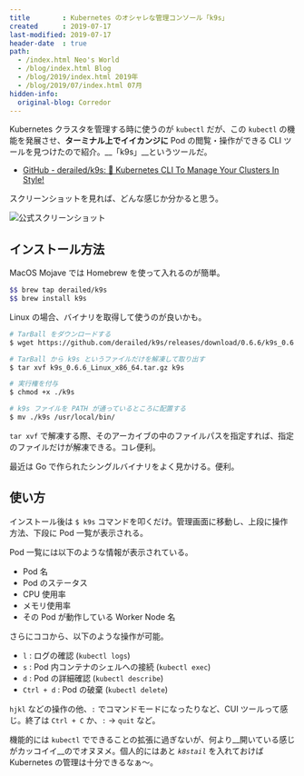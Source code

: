 ```yaml
---
title        : Kubernetes のオシャレな管理コンソール「k9s」
created      : 2019-07-17
last-modified: 2019-07-17
header-date  : true
path:
  - /index.html Neo's World
  - /blog/index.html Blog
  - /blog/2019/index.html 2019年
  - /blog/2019/07/index.html 07月
hidden-info:
  original-blog: Corredor
---
```


Kubernetes クラスタを管理する時に使うのが `kubectl` だが、この `kubectl` の機能を発展させ、__ターミナル上でイイカンジに__ Pod の閲覧・操作ができる CLI ツールを見つけたので紹介。__「k9s」__というツールだ。

- [GitHub - derailed/k9s: 🐶 Kubernetes CLI To Manage Your Clusters In Style!](https://github.com/derailed/k9s)

スクリーンショットを見れば、どんな感じか分かると思う。

![公式スクリーンショット](https://github.com/derailed/k9s/raw/master/assets/screen_po.png)

## インストール方法

MacOS Mojave では Homebrew を使って入れるのが簡単。

```bash
$$ brew tap derailed/k9s
$$ brew install k9s
```

Linux の場合、バイナリを取得して使うのが良いかも。

```bash
# TarBall をダウンロードする
$ wget https://github.com/derailed/k9s/releases/download/0.6.6/k9s_0.6.6_Linux_x86_64.tar.gz

# TarBall から k9s というファイルだけを解凍して取り出す
$ tar xvf k9s_0.6.6_Linux_x86_64.tar.gz k9s

# 実行権を付与
$ chmod +x ./k9s

# k9s ファイルを PATH が通っているところに配置する
$ mv ./k9s /usr/local/bin/
```

`tar xvf` で解凍する際、そのアーカイブの中のファイルパスを指定すれば、指定のファイルだけが解凍できる。コレ便利。

最近は Go で作られたシングルバイナリをよく見かける。便利。

## 使い方

インストール後は `$ k9s` コマンドを叩くだけ。管理画面に移動し、上段に操作方法、下段に Pod 一覧が表示される。

Pod 一覧には以下のような情報が表示されている。

- Pod 名
- Pod のステータス
- CPU 使用率
- メモリ使用率
- その Pod が動作している Worker Node 名

さらにココから、以下のような操作が可能。

- `l` : ログの確認 (`kubectl logs`)
- `s` : Pod 内コンテナのシェルへの接続 (`kubectl exec`)
- `d` : Pod の詳細確認 (`kubectl describe`)
- `Ctrl + d` : Pod の破棄 (`kubectl delete`)

`hjkl` などの操作の他、`:` でコマンドモードになったりなど、CUI ツールって感じ。終了は `Ctrl + C` か、`:` → `quit` など。

機能的には `kubectl` でできることの拡張に過ぎないが、何より__開いている感じがカッコイイ__のでオヌヌメ。個人的にはあと _`k8stail`_ を入れておけば Kubernetes の管理は十分できるなぁ〜。
